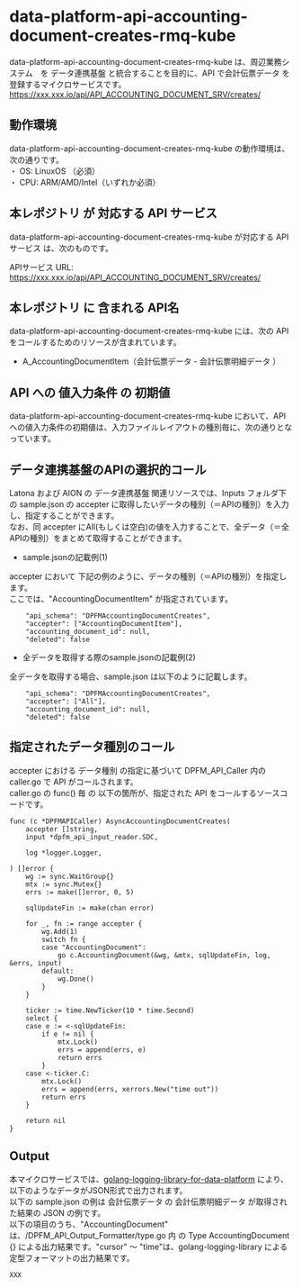 # data-platform-api-accounting-document-creates-rmq-kube

data-platform-api-accounting-document-creates-rmq-kube は、周辺業務システム　を データ連携基盤 と統合することを目的に、API で会計伝票データ を登録するマイクロサービスです。  
https://xxx.xxx.io/api/API_ACCOUNTING_DOCUMENT_SRV/creates/

## 動作環境

data-platform-api-accounting-document-creates-rmq-kube の動作環境は、次の通りです。  
・ OS: LinuxOS （必須）  
・ CPU: ARM/AMD/Intel（いずれか必須）  


## 本レポジトリ が 対応する API サービス
data-platform-api-accounting-document-creates-rmq-kube が対応する APIサービス は、次のものです。

APIサービス URL: https://xxx.xxx.io/api/API_ACCOUNTING_DOCUMENT_SRV/creates/

## 本レポジトリ に 含まれる API名
data-platform-api-accounting-document-creates-rmq-kube には、次の API をコールするためのリソースが含まれています。  

* A_AccountingDocumentItem（会計伝票データ  - 会計伝票明細データ ）

## API への 値入力条件 の 初期値
data-platform-api-accounting-document-creates-rmq-kube において、API への値入力条件の初期値は、入力ファイルレイアウトの種別毎に、次の通りとなっています。  

## データ連携基盤のAPIの選択的コール

Latona および AION の データ連携基盤 関連リソースでは、Inputs フォルダ下の sample.json の accepter に取得したいデータの種別（＝APIの種別）を入力し、指定することができます。  
なお、同 accepter にAll(もしくは空白)の値を入力することで、全データ（＝全APIの種別）をまとめて取得することができます。  

* sample.jsonの記載例(1)  

accepter において 下記の例のように、データの種別（＝APIの種別）を指定します。  
ここでは、"AccountingDocumentItem" が指定されています。    
  
```
	"api_schema": "DPFMAccountingDocumentCreates",
	"accepter": ["AccountingDocumentItem"],
	"accounting_document_id": null,
	"deleted": false
```
  
* 全データを取得する際のsample.jsonの記載例(2)  

全データを取得する場合、sample.json は以下のように記載します。  

```
	"api_schema": "DPFMAccountingDocumentCreates",
	"accepter": ["All"],
	"accounting_document_id": null,
	"deleted": false
```

## 指定されたデータ種別のコール

accepter における データ種別 の指定に基づいて DPFM_API_Caller 内の caller.go で API がコールされます。  
caller.go の func() 毎 の 以下の箇所が、指定された API をコールするソースコードです。  

```
func (c *DPFMAPICaller) AsyncAccountingDocumentCreates(
	accepter []string,
	input *dpfm_api_input_reader.SDC,

	log *logger.Logger,

) []error {
	wg := sync.WaitGroup{}
	mtx := sync.Mutex{}
	errs := make([]error, 0, 5)

	sqlUpdateFin := make(chan error)

	for _, fn := range accepter {
		wg.Add(1)
		switch fn {
		case "AccountingDocument":
			go c.AccountingDocument(&wg, &mtx, sqlUpdateFin, log, &errs, input)
		default:
			wg.Done()
		}
	}

	ticker := time.NewTicker(10 * time.Second)
	select {
	case e := <-sqlUpdateFin:
		if e != nil {
			mtx.Lock()
			errs = append(errs, e)
			return errs
		}
	case <-ticker.C:
		mtx.Lock()
		errs = append(errs, xerrors.New("time out"))
		return errs
	}

	return nil
}
```

## Output  
本マイクロサービスでは、[golang-logging-library-for-data-platform](https://github.com/latonaio/golang-logging-library-for-data-platform) により、以下のようなデータがJSON形式で出力されます。  
以下の sample.json の例は 会計伝票データ の 会計伝票明細データ が取得された結果の JSON の例です。  
以下の項目のうち、"AccountingDocument" は、/DPFM_API_Output_Formatter/type.go 内 の Type AccountingDocument {} による出力結果です。"cursor" ～ "time"は、golang-logging-library による 定型フォーマットの出力結果です。  

```
XXX
```
